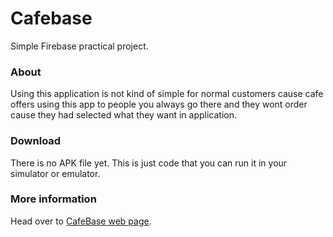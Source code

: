 # Cafebase

Simple Firebase practical project.

### About

Using this application is not kind of simple for normal customers cause cafe offers using this app to people you always go there and they wont order cause they had selected what they want in application.

### Download

There is no APK file yet. This is just code that you can run it in your simulator or emulator.

### More information

Head over to [CafeBase web page](https://cafebase.blackiq.ir).

